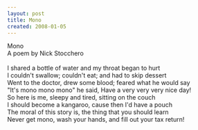 ```yaml
---
layout: post
title: Mono
created: 2008-01-05
---
```

<p>Mono<br />
	A poem by Nick Stocchero<br />
	<br />
	I shared a bottle of water and my throat began to hurt<br />
	I couldn&#39;t swallow; couldn&#39;t eat; and had to skip dessert<br />
	Went to the doctor, drew some blood; feared what he would say<br />
	&quot;It&#39;s mono mono mono&quot; he said, Have a very very very nice day!<br />
	So here is me, sleepy and tired, sitting on the couch<br />
	I should become a kangaroo, cause then I&#39;d have a pouch<br />
	The moral of this story is, the thing that you should learn<br />
	Never get mono, wash your hands, and fill out your tax return!</p>

